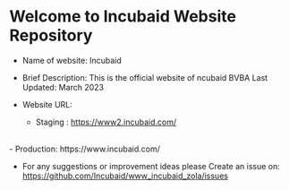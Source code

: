 # Welcome to Incubaid Website Repository

- Name of website: Incubaid
- Brief Description: This is the official website of ncubaid BVBA
Last Updated: March 2023

- Website URL:
  - Staging : https://www2.incubaid.com/
<br>
  - Production: https://www.incubaid.com/


- For any suggestions or improvement ideas please 
Create an issue on: https://github.com/Incubaid/www_incubaid_zola/issues





